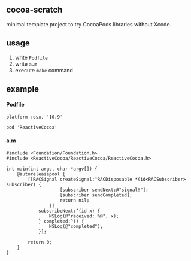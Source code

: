 ## cocoa-scratch

minimal template project to try CocoaPods libraries without Xcode.

## usage

1. write `Podfile`
2. write `a.m`
3. execute `make` command


## example

#### Podfile

```
platform :osx, '10.9'

pod 'ReactiveCocoa'
```

#### a.m

```
#include <Foundation/Foundation.h>
#include <ReactiveCocoa/ReactiveCocoa/ReactiveCocoa.h>

int main(int argc, char *argv[]) {
    @autoreleasepool {
        [[RACSignal createSignal:^RACDisposable *(id<RACSubscriber> subscriber) {
                    [subscriber sendNext:@"signal!"];
                    [subscriber sendCompleted];
                    return nil;
                }] 
            subscribeNext:^(id x) {
                NSLog(@"received: %@", x);
            } completed:^() {
                NSLog(@"completed");
            }];

        return 0;
    }
}
```
